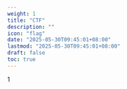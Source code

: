 ```yaml
---
weight: 1
title: "CTF"
description: ""
icon: "flag"
date: "2025-05-30T09:45:01+08:00"
lastmod: "2025-05-30T09:45:01+08:00"
draft: false
toc: true
---
```

1